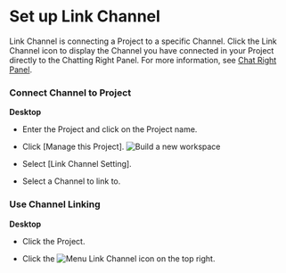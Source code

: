 # Set up Link Channel

 Link Channel is connecting a Project to a specific Channel. Click the Link Channel icon to display the Channel you have connected in your Project directly to the Chatting Right Panel. For more information, see [Chat Right Panel](https://help.swit.io/feature/1902180850260lVE2Fh/1902281153453ow80uk).

   
 ### Connect Channel to Project



**Desktop** 

* Enter the Project and click on the Project name.


* Click [Manage this Project]. ![Build a new workspace](https://files.swit.io/help_image/FB_MP2_Menu.png) 


* Select [Link Channel Setting].


* Select a Channel to link to.
    
 ### Use Channel Linking



**Desktop** 

* Click the Project.


* Click the ![Menu](https://files.swit.io/help_image/FB_MP9_LinkIcon.png) Link Channel icon on the top right.
  